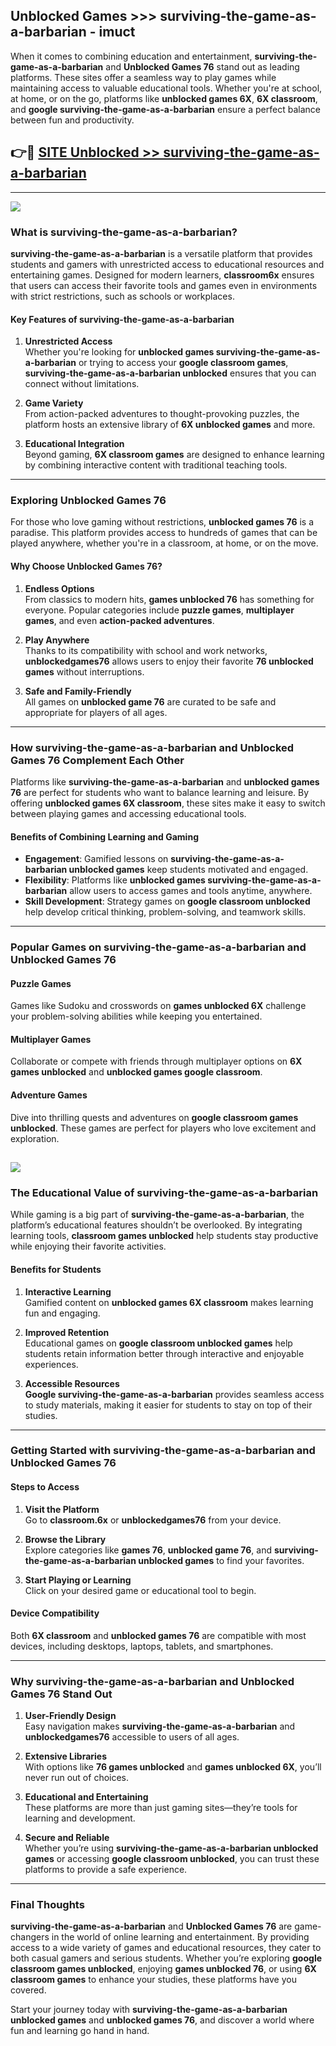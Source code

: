 ## Unblocked Games >>> surviving-the-game-as-a-barbarian - imuct 

When it comes to combining education and entertainment, **surviving-the-game-as-a-barbarian** and **Unblocked Games 76** stand out as leading platforms. These sites offer a seamless way to play games while maintaining access to valuable educational tools. Whether you're at school, at home, or on the go, platforms like **unblocked games 6X**, **6X classroom**, and **google surviving-the-game-as-a-barbarian** ensure a perfect balance between fun and productivity.
## 👉🔴 [SITE Unblocked >> surviving-the-game-as-a-barbarian](https://unblockedgames.edu.pl?title=surviving-the-game-as-a-barbarian&ref=22JU)
---
<a href="https://unblockedgames.edu.pl?title=surviving-the-game-as-a-barbarian&ref=22JU/"><img src="https://github.com/user-attachments/assets/438f12ca-57a4-47a3-8ead-c64da593a1e5"/></a>
### What is surviving-the-game-as-a-barbarian?  

**surviving-the-game-as-a-barbarian** is a versatile platform that provides students and gamers with unrestricted access to educational resources and entertaining games. Designed for modern learners, **classroom6x** ensures that users can access their favorite tools and games even in environments with strict restrictions, such as schools or workplaces.  

#### Key Features of surviving-the-game-as-a-barbarian  

1. **Unrestricted Access**  
   Whether you're looking for **unblocked games surviving-the-game-as-a-barbarian** or trying to access your **google classroom games**, **surviving-the-game-as-a-barbarian unblocked** ensures that you can connect without limitations.  

2. **Game Variety**  
   From action-packed adventures to thought-provoking puzzles, the platform hosts an extensive library of **6X unblocked games** and more.  

3. **Educational Integration**  
   Beyond gaming, **6X classroom games** are designed to enhance learning by combining interactive content with traditional teaching tools.  



---

### Exploring Unblocked Games 76  

For those who love gaming without restrictions, **unblocked games 76** is a paradise. This platform provides access to hundreds of games that can be played anywhere, whether you're in a classroom, at home, or on the move.  

#### Why Choose Unblocked Games 76?  

1. **Endless Options**  
   From classics to modern hits, **games unblocked 76** has something for everyone. Popular categories include **puzzle games**, **multiplayer games**, and even **action-packed adventures**.  

2. **Play Anywhere**  
   Thanks to its compatibility with school and work networks, **unblockedgames76** allows users to enjoy their favorite **76 unblocked games** without interruptions.  

3. **Safe and Family-Friendly**  
   All games on **unblocked game 76** are curated to be safe and appropriate for players of all ages.  

---

### How surviving-the-game-as-a-barbarian and Unblocked Games 76 Complement Each Other  

Platforms like **surviving-the-game-as-a-barbarian** and **unblocked games 76** are perfect for students who want to balance learning and leisure. By offering **unblocked games 6X classroom**, these sites make it easy to switch between playing games and accessing educational tools.  

#### Benefits of Combining Learning and Gaming  

- **Engagement**: Gamified lessons on **surviving-the-game-as-a-barbarian unblocked games** keep students motivated and engaged.  
- **Flexibility**: Platforms like **unblocked games surviving-the-game-as-a-barbarian** allow users to access games and tools anytime, anywhere.  
- **Skill Development**: Strategy games on **google classroom unblocked** help develop critical thinking, problem-solving, and teamwork skills.  

---

### Popular Games on surviving-the-game-as-a-barbarian and Unblocked Games 76  

#### Puzzle Games  

Games like Sudoku and crosswords on **games unblocked 6X** challenge your problem-solving abilities while keeping you entertained.  

#### Multiplayer Games  

Collaborate or compete with friends through multiplayer options on **6X games unblocked** and **unblocked games google classroom**.  

#### Adventure Games  

Dive into thrilling quests and adventures on **google classroom games unblocked**. These games are perfect for players who love excitement and exploration.  

<a href="http://download.freeplayer.one?title=surviving-the-game-as-a-barbarian&ref=23D/"><img src="https://github.com/user-attachments/assets/fe0c3e91-c8e1-489c-acf0-e2f614c12fb8"/></a>
---

### The Educational Value of surviving-the-game-as-a-barbarian  

While gaming is a big part of **surviving-the-game-as-a-barbarian**, the platform’s educational features shouldn’t be overlooked. By integrating learning tools, **classroom games unblocked** help students stay productive while enjoying their favorite activities.  

#### Benefits for Students  

1. **Interactive Learning**  
   Gamified content on **unblocked games 6X classroom** makes learning fun and engaging.  

2. **Improved Retention**  
   Educational games on **google classroom unblocked games** help students retain information better through interactive and enjoyable experiences.  

3. **Accessible Resources**  
   **Google surviving-the-game-as-a-barbarian** provides seamless access to study materials, making it easier for students to stay on top of their studies.  

---

### Getting Started with surviving-the-game-as-a-barbarian and Unblocked Games 76  

#### Steps to Access  

1. **Visit the Platform**  
   Go to **classroom.6x** or **unblockedgames76** from your device.  

2. **Browse the Library**  
   Explore categories like **games 76**, **unblocked game 76**, and **surviving-the-game-as-a-barbarian unblocked games** to find your favorites.  

3. **Start Playing or Learning**  
   Click on your desired game or educational tool to begin.  

#### Device Compatibility  

Both **6X classroom** and **unblocked games 76** are compatible with most devices, including desktops, laptops, tablets, and smartphones.  

---

### Why surviving-the-game-as-a-barbarian and Unblocked Games 76 Stand Out  

1. **User-Friendly Design**  
   Easy navigation makes **surviving-the-game-as-a-barbarian** and **unblockedgames76** accessible to users of all ages.  

2. **Extensive Libraries**  
   With options like **76 games unblocked** and **games unblocked 6X**, you’ll never run out of choices.  

3. **Educational and Entertaining**  
   These platforms are more than just gaming sites—they’re tools for learning and development.  

4. **Secure and Reliable**  
   Whether you’re using **surviving-the-game-as-a-barbarian unblocked games** or accessing **google classroom unblocked**, you can trust these platforms to provide a safe experience.  

---

### Final Thoughts  

**surviving-the-game-as-a-barbarian** and **Unblocked Games 76** are game-changers in the world of online learning and entertainment. By providing access to a wide variety of games and educational resources, they cater to both casual gamers and serious students. Whether you’re exploring **google classroom games unblocked**, enjoying **games unblocked 76**, or using **6X classroom games** to enhance your studies, these platforms have you covered.  

Start your journey today with **surviving-the-game-as-a-barbarian unblocked games** and **unblocked games 76**, and discover a world where fun and learning go hand in hand.  